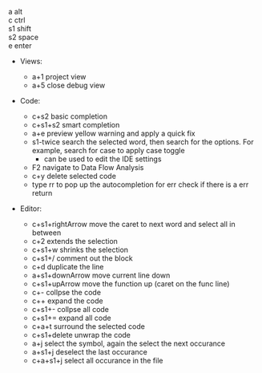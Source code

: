 a alt  
c ctrl  
s1 shift  
s2 space  
e enter  

* Views:
  * a+1 project view
  * a+5 close debug view

* Code:
  * c+s2 basic completion
  * c+s1+s2 smart completion
  * a+e preview yellow warning and apply a quick fix
  * s1-twice search the selected word, then search for the options. For example, search for case to apply case toggle
      * can be used to edit the IDE settings
  * F2 navigate to Data Flow Analysis
  * c+y delete selected code
  * type rr to pop up the autocompletion for err check if there is a err return
* Editor:
  * c+s1+rightArrow move the caret to next word and select all in between
  * c+2 extends the selection
  * c+s1+w shrinks the selection
  * c+s1+/ comment out the block
  * c+d duplicate the line
  * a+s1+downArrow move current line down
  * c+s1+upArrow move the function up (caret on the func line)
  * c+- collpse the code
  * c++ expand the code
  * c+s1+- collpse all code
  * c+s1+= expand all code
  * c+a+t surround the selected code
  * c+s1+delete unwrap the code
  * a+j select the symbol, again the select the next occurance
  * a+s1+j deselect the last occurance
  * c+a+s1+j select all occurance in the file
  
